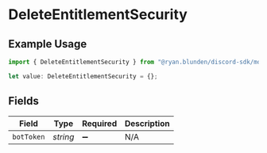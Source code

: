 # DeleteEntitlementSecurity

## Example Usage

```typescript
import { DeleteEntitlementSecurity } from "@ryan.blunden/discord-sdk/models/operations";

let value: DeleteEntitlementSecurity = {};
```

## Fields

| Field              | Type               | Required           | Description        |
| ------------------ | ------------------ | ------------------ | ------------------ |
| `botToken`         | *string*           | :heavy_minus_sign: | N/A                |